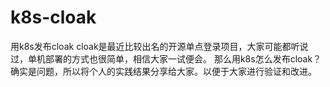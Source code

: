 # k8s-cloak
用k8s发布cloak
cloak是最近比较出名的开源单点登录项目，大家可能都听说过，单机部署的方式也很简单，相信大家一试便会。
那么用k8s怎么发布cloak？确实是问题，所以将个人的实践结果分享给大家。以便于大家进行验证和改进。
